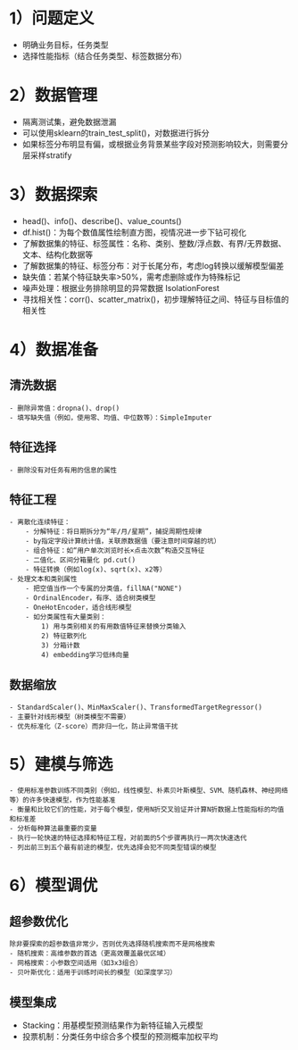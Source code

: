# 1）问题定义
- 明确业务目标，任务类型
- 选择性能指标（结合任务类型、标签数据分布）

# 2）数据管理
- 隔离测试集，避免数据泄漏
- 可以使用sklearn的train_test_split()，对数据进行拆分
- 如果标签分布明显有偏，或根据业务背景某些字段对预测影响较大，则需要分层采样stratify

# 3）数据探索
- head()、info()、describe()、value_counts()
- df.hist()：为每个数值属性绘制直方图，视情况进一步下钻可视化
- 了解数据集的特征、标签属性：名称、类别、整数/浮点数、有界/无界数据、文本、结构化数据等
- 了解数据集的特征、标签分布：对于长尾分布，考虑log转换以缓解模型偏差
- 缺失值：若某个特征缺失率>50%，需考虑删除或作为特殊标记
- 噪声处理：根据业务排除明显的异常数据 IsolationForest
- 寻找相关性：corr()、scatter_matrix()，初步理解特征之间、特征与目标值的相关性

# 4）数据准备
## 清洗数据
    - 删除异常值：dropna()、drop()
    - 填写缺失值（例如，使用零、均值、中位数等）：SimpleImputer

## 特征选择
    - 删除没有对任务有用的信息的属性

## 特征工程
    - 离散化连续特征：
        - 分解特征：将日期拆分为“年/月/星期”，捕捉周期性规律
        - by指定字段计算统计值，关联原数据值（要注意时间穿越的坑）
        - 组合特征：如“用户单次浏览时长×点击次数”构造交互特征
        - 二值化、区间分箱量化 pd.cut()
        - 特征转换（例如log(x)、sqrt(x)、x2等）
    - 处理文本和类别属性 
        - 把空值当作一个专属的分类值，fillNA("NONE")
        - OrdinalEncoder，有序、适合树类模型
        - OneHotEncoder，适合线形模型
        - 如分类属性有大量类别：
            1) 用与类别相关的有用数值特征来替换分类输入
            2) 特征散列化 
            3) 分箱计数 
            4) embedding学习低纬向量

## 数据缩放
    - StandardScaler()、MinMaxScaler()、TransformedTargetRegressor()
    - 主要针对线形模型（树类模型不需要）
    - 优先标准化（Z-score）而非归一化，防止异常值干扰

# 5）建模与筛选
    - 使用标准参数训练不同类别（例如，线性模型、朴素贝叶斯模型、SVM、随机森林、神经网络等）的许多快速模型，作为性能基准
    - 衡量和比较它们的性能，对于每个模型，使用N折交叉验证并计算N折数据上性能指标的均值和标准差
    - 分析每种算法最重要的变量
    - 执行一轮快速的特征选择和特征工程，对前面的5个步骤再执行一两次快速迭代
    - 列出前三到五个最有前途的模型，优先选择会犯不同类型错误的模型

# 6）模型调优
## 超参数优化
    除非要探索的超参数值非常少，否则优先选择随机搜索而不是网格搜索
    - 随机搜索：高维参数的首选（更高效覆盖最优区域）
    - 网格搜索：小参数空间适用（如3x3组合）
    - 贝叶斯优化：适用于训练时间长的模型（如深度学习）
## 模型集成
  - Stacking：用基模型预测结果作为新特征输入元模型
  - 投票机制：分类任务中综合多个模型的预测概率加权平均
